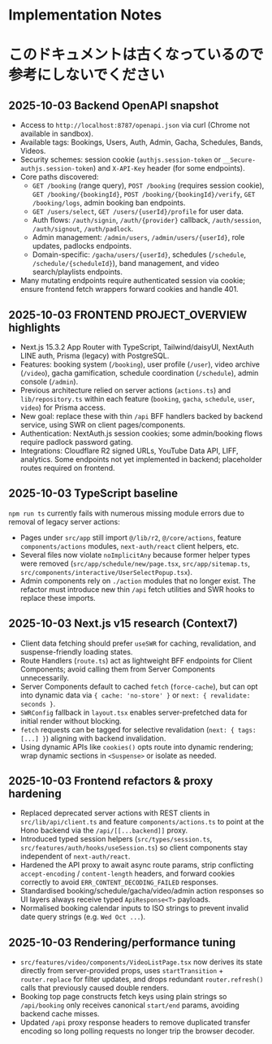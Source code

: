 # Implementation Notes

# このドキュメントは古くなっているので参考にしないでください

## 2025-10-03 Backend OpenAPI snapshot

- Access to `http://localhost:8787/openapi.json` via curl (Chrome not available in sandbox).
- Available tags: Bookings, Users, Auth, Admin, Gacha, Schedules, Bands, Videos.
- Security schemes: session cookie (`authjs.session-token` or `__Secure-authjs.session-token`) and `X-API-Key` header (for some endpoints).
- Core paths discovered:
  - `GET /booking` (range query), `POST /booking` (requires session cookie), `GET /booking/{bookingId}`, `POST /booking/{bookingId}/verify`, `GET /booking/logs`, admin booking ban endpoints.
  - `GET /users/select`, `GET /users/{userId}/profile` for user data.
  - Auth flows: `/auth/signin`, `/auth/{provider}` callback, `/auth/session`, `/auth/signout`, `/auth/padlock`.
  - Admin management: `/admin/users`, `/admin/users/{userId}`, role updates, padlocks endpoints.
  - Domain-specific: `/gacha/users/{userId}`, schedules (`/schedule`, `/schedule/{scheduleId}`), band management, and video search/playlists endpoints.
- Many mutating endpoints require authenticated session via cookie; ensure frontend fetch wrappers forward cookies and handle 401.

## 2025-10-03 FRONTEND PROJECT_OVERVIEW highlights

- Next.js 15.3.2 App Router with TypeScript, Tailwind/daisyUI, NextAuth LINE auth, Prisma (legacy) with PostgreSQL.
- Features: booking system (`/booking`), user profile (`/user`), video archive (`/video`), gacha gamification, schedule coordination (`/schedule`), admin console (`/admin`).
- Previous architecture relied on server actions (`actions.ts`) and `lib/repository.ts` within each feature (`booking`, `gacha`, `schedule`, `user`, `video`) for Prisma access.
- New goal: replace these with thin `/api` BFF handlers backed by backend service, using SWR on client pages/components.
- Authentication: NextAuth.js session cookies; some admin/booking flows require padlock password gating.
- Integrations: Cloudflare R2 signed URLs, YouTube Data API, LIFF, analytics. Some endpoints not yet implemented in backend; placeholder routes required on frontend.

## 2025-10-03 TypeScript baseline

`npm run ts` currently fails with numerous missing module errors due to removal of legacy server actions:

- Pages under `src/app` still import `@/lib/r2`, `@/core/actions`, feature `components/actions` modules, `next-auth/react` client helpers, etc.
- Several files now violate `noImplicitAny` because former helper types were removed (`src/app/schedule/new/page.tsx`, `src/app/sitemap.ts`, `src/components/interactive/UserSelectPopup.tsx`).
- Admin components rely on `./action` modules that no longer exist.
  The refactor must introduce new thin `/api` fetch utilities and SWR hooks to replace these imports.

## 2025-10-03 Next.js v15 research (Context7)

- Client data fetching should prefer `useSWR` for caching, revalidation, and suspense-friendly loading states.
- Route Handlers (`route.ts`) act as lightweight BFF endpoints for Client Components; avoid calling them from Server Components unnecessarily.
- Server Components default to cached `fetch` (`force-cache`), but can opt into dynamic data via `{ cache: 'no-store' }` or `next: { revalidate: seconds }`.
- `SWRConfig` fallback in `layout.tsx` enables server-prefetched data for initial render without blocking.
- `fetch` requests can be tagged for selective revalidation (`next: { tags: [...] }`) aligning with backend invalidation.
- Using dynamic APIs like `cookies()` opts route into dynamic rendering; wrap dynamic sections in `<Suspense>` or isolate as needed.

## 2025-10-03 Frontend refactors & proxy hardening

- Replaced deprecated server actions with REST clients in `src/lib/api/client.ts` and feature `components/actions.ts` to point at the Hono backend via the `/api/[[...backend]]` proxy.
- Introduced typed session helpers (`src/types/session.ts`, `src/features/auth/hooks/useSession.ts`) so client components stay independent of `next-auth/react`.
- Hardened the API proxy to await async route params, strip conflicting `accept-encoding` / `content-length` headers, and forward cookies correctly to avoid `ERR_CONTENT_DECODING_FAILED` responses.
- Standardised booking/schedule/gacha/video/admin action responses so UI layers always receive typed `ApiResponse<T>` payloads.
- Normalised booking calendar inputs to ISO strings to prevent invalid date query strings (e.g. `Wed Oct ...`).

## 2025-10-03 Rendering/performance tuning

- `src/features/video/components/VideoListPage.tsx` now derives its state directly from server-provided props, uses `startTransition` + `router.replace` for filter updates, and drops redundant `router.refresh()` calls that previously caused double renders.
- Booking top page constructs fetch keys using plain strings so `/api/booking` only receives canonical `start/end` params, avoiding backend cache misses.
- Updated `/api` proxy response headers to remove duplicated transfer encoding so long polling requests no longer trip the browser decoder.
